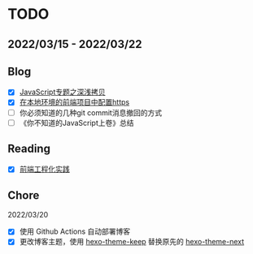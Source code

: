 # TODO

## 2022/03/15 - 2022/03/22

## Blog

- [x] [JavaScript专题之深浅拷贝](https://w2xi.github.io/2022/03/22/JavaScript%E4%B8%93%E9%A2%98%E4%B9%8B%E6%B7%B1%E6%B5%85%E6%8B%B7%E8%B4%9D/)
- [x] [在本地环境的前端项目中配置https](https://w2xi.github.io/2022/03/19/%E5%9C%A8%E6%9C%AC%E5%9C%B0%E7%8E%AF%E5%A2%83%E7%9A%84%E5%89%8D%E7%AB%AF%E9%A1%B9%E7%9B%AE%E4%B8%AD%E9%85%8D%E7%BD%AEhttps/)
- [ ] 你必须知道的几种git commit消息撤回的方式
- [ ] 《你不知道的JavaScript上卷》总结

## Reading

- [x] [前端工程化实践](https://shanyue.tech/frontend-engineering/)

## Chore 

2022/03/20

- [x] 使用 Github Actions 自动部署博客
- [x] 更改博客主题，使用 [hexo-theme-keep](https://github.com/XPoet/hexo-theme-keep) 替换原先的 [hexo-theme-next](https://github.com/theme-next/hexo-theme-next)